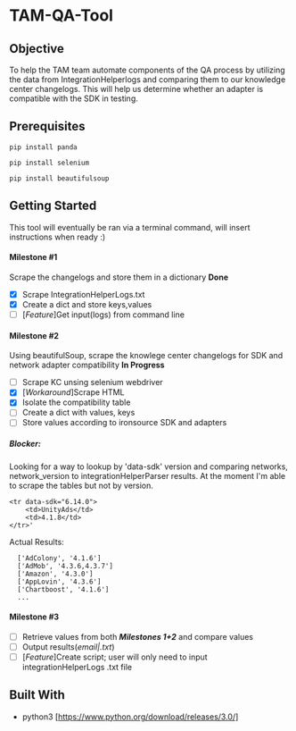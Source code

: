 # TAM-QA-Tool

## Objective

To help the TAM team automate components of the QA process by utilizing the data from IntegrationHelperlogs and comparing them to our knowledge center changelogs. This will help us determine whether an adapter is compatible with the SDK in testing.

## Prerequisites 

`pip install panda`

`pip install selenium`

`pip install beautifulsoup`

## Getting Started

This tool will eventually be ran via a terminal command, will insert instructions when ready :)

#### Milestone #1

Scrape the changelogs and store them in a dictionary **Done**

- [x] Scrape IntegrationHelperLogs.txt
- [x] Create a dict and store keys,values
- [ ] [*Feature*]Get input(logs) from command line

#### Milestone #2
Using beautifulSoup, scrape the knowlege center changelogs for SDK and network adapter compatibility **In Progress**

- [ ] Scrape KC unsing selenium webdriver
- [x] [*Workaround*]Scrape HTML
- [x] Isolate the compatibility table
- [ ] Create a dict with values, keys
- [ ] Store values according to ironsource SDK and adapters

##### Blocker: 
Looking for a way to lookup by 'data-sdk' version and comparing networks, network_version to integrationHelperParser results. At the moment I'm able to scrape the tables but not by version. 
```
<tr data-sdk="6.14.0">
    <td>UnityAds</td>
    <td>4.1.8</td>
</tr>'
```
Actual Results:
```
  ['AdColony', '4.1.6']
  ['AdMob', '4.3.6,4.3.7']
  ['Amazon', '4.3.0']
  ['AppLovin', '4.3.6']
  ['Chartboost', '4.1.6']
  ...
```

#### Milestone #3

- [ ] Retrieve values from both ***Milestones 1+2*** and compare values
- [ ] Output results(_email|.txt_)
- [ ] [*Feature*]Create script; user will only need to input integrationHelperLogs .txt file

## Built With

* python3 [https://www.python.org/download/releases/3.0/]
